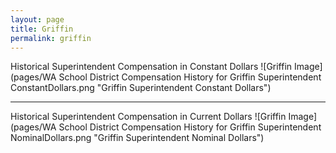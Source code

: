 ```yaml
---
layout: page
title: Griffin
permalink: griffin
---
```



Historical Superintendent Compensation in Constant Dollars
![Griffin Image](pages/WA School District Compensation History for Griffin Superintendent ConstantDollars.png "Griffin Superintendent Constant Dollars")

___

Historical Superintendent Compensation in Current Dollars
![Griffin Image](pages/WA School District Compensation History for Griffin Superintendent NominalDollars.png "Griffin Superintendent Nominal Dollars")